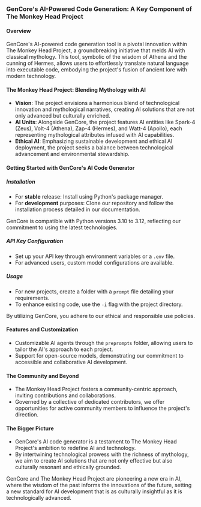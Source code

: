 ### GenCore's AI-Powered Code Generation: A Key Component of The Monkey Head Project

#### Overview
GenCore's AI-powered code generation tool is a pivotal innovation within The Monkey Head Project, a groundbreaking initiative that melds AI with classical mythology. This tool, symbolic of the wisdom of Athena and the cunning of Hermes, allows users to effortlessly translate natural language into executable code, embodying the project's fusion of ancient lore with modern technology.

#### The Monkey Head Project: Blending Mythology with AI
- **Vision**: The project envisions a harmonious blend of technological innovation and mythological narratives, creating AI solutions that are not only advanced but culturally enriched.
- **AI Units**: Alongside GenCore, the project features AI entities like Spark-4 (Zeus), Volt-4 (Athena), Zap-4 (Hermes), and Watt-4 (Apollo), each representing mythological attributes infused with AI capabilities.
- **Ethical AI**: Emphasizing sustainable development and ethical AI deployment, the project seeks a balance between technological advancement and environmental stewardship.

#### Getting Started with GenCore's AI Code Generator

##### Installation
- For **stable** release: Install using Python's package manager.
- For **development** purposes: Clone our repository and follow the installation process detailed in our documentation.

GenCore is compatible with Python versions 3.10 to 3.12, reflecting our commitment to using the latest technologies.

##### API Key Configuration
- Set up your API key through environment variables or a `.env` file.
- For advanced users, custom model configurations are available.

##### Usage
- For new projects, create a folder with a `prompt` file detailing your requirements.
- To enhance existing code, use the `-i` flag with the project directory.

By utilizing GenCore, you adhere to our ethical and responsible use policies.

#### Features and Customization
- Customizable AI agents through the `preprompts` folder, allowing users to tailor the AI's approach to each project.
- Support for open-source models, demonstrating our commitment to accessible and collaborative AI development.

#### The Community and Beyond
- The Monkey Head Project fosters a community-centric approach, inviting contributions and collaborations.
- Governed by a collective of dedicated contributors, we offer opportunities for active community members to influence the project's direction.

#### The Bigger Picture
- GenCore's AI code generator is a testament to The Monkey Head Project's ambition to redefine AI and technology. 
- By intertwining technological prowess with the richness of mythology, we aim to create AI solutions that are not only effective but also culturally resonant and ethically grounded.

GenCore and The Monkey Head Project are pioneering a new era in AI, where the wisdom of the past informs the innovations of the future, setting a new standard for AI development that is as culturally insightful as it is technologically advanced.
